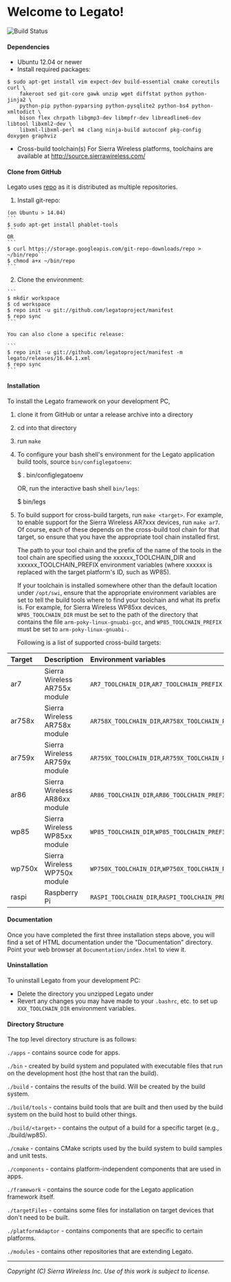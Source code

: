 Welcome to Legato!
==================

![Build Status](https://travis-ci.org/legatoproject/legato-af.svg)

#### Dependencies

  - Ubuntu 12.04 or newer
  - Install required packages:

```
$ sudo apt-get install vim expect-dev build-essential cmake coreutils curl \
    fakeroot sed git-core gawk unzip wget diffstat python python-jinja2 \
    python-pip python-pyparsing python-pysqlite2 python-bs4 python-xmltodict \
    bison flex chrpath libgmp3-dev libmpfr-dev libreadline6-dev libtool libxml2-dev \
    libxml-libxml-perl m4 clang ninja-build autoconf pkg-config doxygen graphviz
```

  - Cross-build toolchain(s)
    For Sierra Wireless platforms, toolchains are available at http://source.sierrawireless.com/

#### Clone from GitHub

Legato uses [repo](https://code.google.com/p/git-repo/) as it is distributed as multiple
repositories.

  1. Install git-repo:

    (on Ubuntu > 14.04)
    ```
    $ sudo apt-get install phablet-tools
    ```
    OR
    ```
    $ curl https://storage.googleapis.com/git-repo-downloads/repo > ~/bin/repo```
    $ chmod a+x ~/bin/repo
    ```

  2. Clone the environment:

    ```
    $ mkdir workspace
    $ cd workspace
    $ repo init -u git://github.com/legatoproject/manifest
    $ repo sync
    ```

    You can also clone a specific release:

    ```
    $ repo init -u git://github.com/legatoproject/manifest -m legato/releases/16.04.1.xml
    $ repo sync
    ```

#### Installation

 To install the Legato framework on your development PC,

  1. clone it from GitHub or untar a release archive into a directory

  2. cd into that directory

  3. run ```make```

  4. To configure your bash shell's environment for the Legato application build tools,
     source ```bin/configlegatoenv```:

        $ . bin/configlegatoenv

     OR, run the interactive bash shell ```bin/legs```:

        $ bin/legs

  5. To build support for cross-build targets, run ```make <target>```.
     For example, to enable support for the Sierra Wireless AR7xxx devices, run ```make ar7```.
     Of course, each of these depends on the cross-build tool chain for that target,
     so ensure that you have the appropriate tool chain installed first.

     The path to your tool chain and the prefix of the name of the tools in the tool chain
     are specified using the xxxxxx_TOOLCHAIN_DIR and xxxxxx_TOOLCHAIN_PREFIX environment variables
     (where xxxxxx is replaced with the target platform's ID, such as WP85).

     If your toolchain is installed somewhere other than the default location under ```/opt/swi```,
     ensure that the appropriate environment variables are set to tell the build tools where to find
     your toolchain and what its prefix is.
     For example, for Sierra Wireless WP85xx devices, ```WP85_TOOLCHAIN_DIR``` must be set to the
     path of the directory that contains the file ```arm-poky-linux-gnuabi-gcc```, and
     ```WP85_TOOLCHAIN_PREFIX``` must be set to ```arm-poky-linux-gnuabi-```.

     Following is a list of supported cross-build targets:

Target  |  Description                    | Environment variables
:-------|---------------------------------|:-------------------------------------------------------
 ar7    | Sierra Wireless AR755x module   | ```AR7_TOOLCHAIN_DIR```,```AR7_TOOLCHAIN_PREFIX```
 ar758x | Sierra Wireless AR758x module   | ```AR758X_TOOLCHAIN_DIR```,```AR758X_TOOLCHAIN_PREFIX```
 ar759x | Sierra Wireless AR759x module   | ```AR759X_TOOLCHAIN_DIR```,```AR759X_TOOLCHAIN_PREFIX```
 ar86   | Sierra Wireless AR86xx module   | ```AR86_TOOLCHAIN_DIR```,```AR86_TOOLCHAIN_PREFIX```
 wp85   | Sierra Wireless WP85xx module   | ```WP85_TOOLCHAIN_DIR```,```WP85_TOOLCHAIN_PREFIX```
 wp750x | Sierra Wireless WP750x module   | ```WP750X_TOOLCHAIN_DIR```,```WP750X_TOOLCHAIN_PREFIX```
 raspi  | Raspberry Pi                    | ```RASPI_TOOLCHAIN_DIR```,```RASPI_TOOLCHAIN_PREFIX```

#### Documentation

 Once you have completed the first three installation steps above, you will find a set of
 HTML documentation under the "Documentation" directory.  Point your web browser at
 ```Documentation/index.html``` to view it.

#### Uninstallation

 To uninstall Legato from your development PC:

  - Delete the directory you unzipped Legato under
  - Revert any changes you may have made to your ```.bashrc```, etc. to set up ```XXX_TOOLCHAIN_DIR```
    environment variables.


#### Directory Structure

 The top level directory structure is as follows:

   ```./apps``` - contains source code for apps.

   ```./bin``` - created by build system and populated with executable files that run on the development
           host (the host that ran the build).

   ```./build``` - contains the results of the build.  Will be created by the build system.

   ```./build/tools``` - contains build tools that are built and then used by the build system on
                    the build host to build other things.

   ```./build/<target>``` - contains the output of a build for a specific target (e.g., ./build/wp85).

   ```./cmake``` - contains CMake scripts used by the build system to build samples and unit tests.

   ```./components``` - contains platform-independent components that are used in apps.

   ```./framework``` - contains the source code for the Legato application framework itself.

   ```./targetFiles``` - contains some files for installation on target devices that don't need
                    to be built.

   ```./platformAdaptor``` - contains components that are specific to certain platforms.

   ```./modules``` - contains other repositories that are extending Legato.

* * *
_Copyright (C) Sierra Wireless Inc. Use of this work is subject to license._
